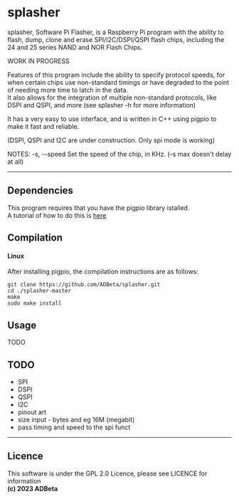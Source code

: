 ﻿# splasher

splasher, Software Pi Flasher, is a Raspberry Pi program with the ability to 
flash, dump, clone and erase SPI/I2C/DSPI/QSPI flash chips, including the 24 and
25 series NAND and NOR Flash Chips.

WORK IN PROGRESS

Features of this program include the ability to specify protocol speeds, for when
certain chips use non-standard timings or have degraded to the point of needing 
more time to latch in the data.  
It also allows for the integration of multiple non-standard protocols, like DSPI
and QSPI, and more (see splasher -h for more information)

It has a very easy to use interface, and is written in C++ using pigpio to make
it fast and reliable.

(DSPI, QSPI and I2C are under construction. Only spi mode is working)

NOTES:
-s, --speed		Set the speed of the chip, in KHz. (-s max doesn't delay at all)

----
## Dependencies
This program requires that you have the pigpio library istalled.  
A tutorial of how to do this is [here](https://abyz.me.uk/rpi/pigpio/download.html)

## Compilation
#### Linux
After installing pigpio, the compilation instructions are as follows:  
```
git clone https://github.com/ADBeta/splasher.git
cd ./splasher-master
make
sudo make install
```

## Usage
TODO

## TODO
* SPI
* DSPI
* QSPI
* I2C
* pinout art
* size input - bytes and eg 16M (megabit)
* pass timing and speed to the spi funct

----
## Licence
This software is under the GPL 2.0 Licence, please see LICENCE for information  
<b>(c) 2023 ADBeta </b>
